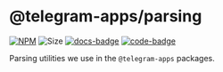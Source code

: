 # @telegram-apps/parsing

[code-badge]: https://img.shields.io/badge/source-black?logo=github

[docs-badge]: https://img.shields.io/badge/documentation-blue?logo=gitbook&logoColor=white

[link]: https://github.com/Telegram-Mini-Apps/telegram-apps/tree/master/packages/sdk

[docs-link]: https://docs.telegram-mini-apps.com/packages/telegram-apps-sdk

[npm-link]: https://npmjs.com/package/@telegram-apps/parsing

[npm-badge]: https://img.shields.io/npm/v/@telegram-apps/parsing?logo=npm

[size-badge]: https://img.shields.io/bundlephobia/minzip/@telegram-apps/parsing

[![NPM][npm-badge]][npm-link]
![Size][size-badge]
[![docs-badge]][docs-link]
[![code-badge]][link]

Parsing utilities we use in the `@telegram-apps` packages.